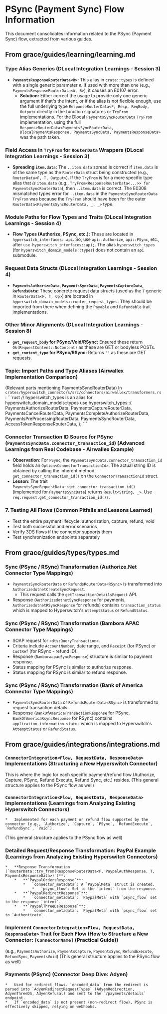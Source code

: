 # PSync (Payment Sync) Flow Information

This document consolidates information related to the PSync (Payment Sync) flow, extracted from various guides.

## From grace/guides/learning/learning.md

### Type Alias Generics (DLocal Integration Learnings - Session 3)
- **`PaymentsResponseRouterData<R>`:** This alias in `crate::types` is defined with a single generic parameter `R`. If used with more than one (e.g., `PaymentsResponseRouterData<A, B>`), it causes an E0107 error.
    - **Solution:** Either correct the usage to provide only one generic argument if that's the intent, or if the alias is not flexible enough, use the full underlying type `ResponseRouterData<F, Resp, ReqBody, Output>` directly in the function signatures or `TryFrom` implementations. For the Dlocal `PaymentsSyncRouterData` `TryFrom` implementation, using the full `ResponseRouterData<PaymentsSyncRouterData, DlocalPaymentsResponse, PaymentsSyncData, PaymentsResponseData>` was the path taken.

### Field Access in `TryFrom` for `RouterData` Wrappers (DLocal Integration Learnings - Session 3)
- **Spreading `item.data`:** The `..item.data` spread is correct if `item.data` is of the same type as the `RouterData` struct being constructed (e.g., `RouterData<F, T, Output>`). If the `TryFrom` is for a more specific type alias that *is* `item.data` (e.g., `TryFrom<ResponseRouterData<...>> for PaymentsSyncRouterData`), then `..item.data` is correct. The E0308 mismatched types error for `..item.data` in the `PaymentsSyncRouterData` `TryFrom` was because the `TryFrom` should have been for the outer `RouterData<PaymentsSyncRouterData, _, _>` type.

### Module Paths for Flow Types and Traits (DLocal Integration Learnings - Session 4)
- **Flow Types (Authorize, PSync, etc.):** These are located in `hyperswitch_interfaces::api`. So, use `api::Authorize`, `api::PSync`, etc., after `use hyperswitch_interfaces::api;`. The alias `hyperswitch_types` (for `hyperswitch_domain_models::types`) does not contain an `api` submodule.

### Request Data Structs (DLocal Integration Learnings - Session 4)
- **`PaymentsAuthorizeData`, `PaymentsSyncData`, `PaymentsCaptureData`, `RefundsData`:** These concrete request data structs (used as the `T` generic in `RouterData<F, T, Op>`) are located in `hyperswitch_domain_models::router_request_types`. They should be imported from there when defining the `Payable` and `Refundable` trait implementations.

### Other Minor Alignments (DLocal Integration Learnings - Session 8)
- **`get_request_body` for PSync/Void/RSync:** Ensured these return `Ok(RequestContent::NoContent)` as these are GET or bodyless POSTs.
- **`get_content_type` for PSync/RSync:** Returns `""` as these are GET requests.

### Topic: Import Paths and Type Aliases (Airwallex Implementation Comparison)
(Relevant parts mentioning PaymentsSyncRouterData)
In `crates/hyperswitch_connectors/src/connectors/airwallex/transformers.rs`:
\`\`\`rust
// hyperswitch_types is an alias for hyperswitch_domain_models::types
use hyperswitch_types::{
    PaymentsAuthorizeRouterData, PaymentsCaptureRouterData, PaymentsCancelRouterData,
    PaymentsCompleteAuthorizeRouterData, PaymentsPreProcessingRouterData, PaymentsSyncRouterData,
    AccessTokenResponseRouterData, 
};
\`\`\`

### Connector Transaction ID Source for PSync (`PaymentsSyncData.connector_transaction_id`) (Advanced Learnings from Real Codebase - Airwallex Example)
*   **Observation**: For `PSync`, the `PaymentsSyncData.connector_transaction_id` field holds an `Option<ConnectorTransactionId>`. The actual string ID is obtained by calling the inherent method `get_connector_transaction_id()` on the `ConnectorTransactionId` struct.
*   **Lesson**: The trait `PaymentsSyncRequestData::get_connector_transaction_id()` (implemented for `PaymentsSyncData`) returns `Result<String, _>`. Use `req.request.get_connector_transaction_id()?`.

### 7. Testing All Flows (Common Pitfalls and Lessons Learned)
- Test the entire payment lifecycle: authorization, capture, refund, void
- Test both successful and error scenarios
- Verify 3DS flows if the connector supports them
- Test synchronization endpoints separately

## From grace/guides/types/types.md

### Sync (PSync / RSync) Transformation (Authorize.Net Connector Type Mappings)
*   `PaymentsSyncRouterData` or `RefundsRouterData<RSync>` is transformed into `AuthorizedotnetCreateSyncRequest`.
    *   This request calls the `getTransactionDetailsRequest` API.
*   Response (`AuthorizedotnetSyncResponse` for payments, `AuthorizedotnetRSyncResponse` for refunds) contains `transaction_status` which is mapped to Hyperswitch's `AttemptStatus` or `RefundStatus`.

### Sync (PSync / RSync) Transformation (Bambora APAC Connector Type Mappings)
*   SOAP request for `<dts:QueryTransaction>`.
*   Criteria include `AccountNumber`, date range, and `Receipt` (for PSync) or `CustRef` (for RSync - refund ID).
*   Response (`BamboraapacSyncResponse`) structure is similar to payment response.
*   Status mapping for PSync is similar to authorize response.
*   Status mapping for RSync is similar to refund response.

### Sync (PSync / RSync) Transformation (Bank of America Connector Type Mappings)
*   `PaymentsSyncRouterData` or `RefundsRouterData<RSync>` is transformed to request transaction details.
*   Response (`BankOfAmericaTransactionResponse` for PSync, `BankOfAmericaRsyncResponse` for RSync) contains `application_information.status` which is mapped to Hyperswitch's `AttemptStatus` or `RefundStatus`.

## From grace/guides/integrations/integrations.md

### `ConnectorIntegration<Flow, RequestData, ResponseData>` Implementations (Structuring a New Hyperswitch Connector)
This is where the logic for each specific payment/refund flow (Authorize, Capture, PSync, Refund Execute, Refund Sync, etc.) resides.
(This general structure applies to the PSync flow as well)

### `ConnectorIntegration<Flow, RequestData, ResponseData>` Implementations (Learnings from Analyzing Existing Hyperswitch Connectors)
    *   Implemented for each payment or refund flow supported by the connector (e.g., `Authorize`, `Capture`, `PSync`, `RefundExecute`, `RefundSync`, `Void`).
(This general structure applies to the PSync flow as well)

### Detailed Request/Response Transformation: PayPal Example (Learnings from Analyzing Existing Hyperswitch Connectors)
    *   **Response Transformation (`RouterData::try_from(ResponseRouterData<F, PaypalAuthResponse, T, PaymentsResponseData>)`)**:
        *   **`PaypalOrdersResponse`**:
            *   `connector_metadata`: A `PaypalMeta` struct is created.
                *   `psync_flow`: Set to the `intent` from the response.
        *   **`PaypalRedirectResponse`**:
            *   `connector_metadata`: `PaypalMeta` with `psync_flow` set to the response `intent`.
        *   **`PaypalThreeDsResponse`**:
            *   `connector_metadata`: `PaypalMeta` with `psync_flow` set to `Authenticate`.

### Implement `ConnectorIntegration<Flow, RequestData, ResponseData>` Trait for Each Flow (How to Structure a New Connector: `[ConnectorName]` (Practical Guide))
(e.g., `PaymentsAuthorize`, `PaymentsCapture`, `PaymentsSync`, `RefundExecute`, `RefundSync`, `PaymentsVoid`)
(This general structure applies to the PSync flow as well)

### Payments (PSync) (Connector Deep Dive: Adyen)
    *   Used for redirect flows. `encoded_data` from the redirect is parsed into `AdyenRedirectRequestTypes` (AdyenRedirection, AdyenThreeDS, AdyenRefusal) and sent to the `/payments/details` endpoint.
    *   If `encoded_data` is not present (non-redirect flow), PSync is effectively skipped, relying on webhooks.
